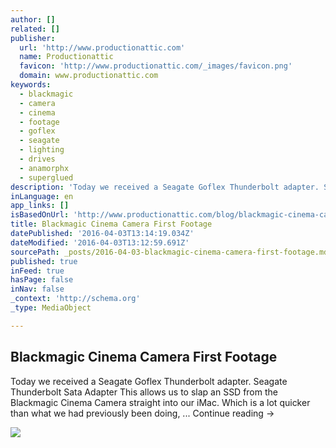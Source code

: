 ```yaml
---
author: []
related: []
publisher:
  url: 'http://www.productionattic.com'
  name: Productionattic
  favicon: 'http://www.productionattic.com/_images/favicon.png'
  domain: www.productionattic.com
keywords:
  - blackmagic
  - camera
  - cinema
  - footage
  - goflex
  - seagate
  - lighting
  - drives
  - anamorphx
  - superglued
description: 'Today we received a Seagate Goflex Thunderbolt adapter. Seagate Thunderbolt Sata Adapter This allows us to slap an SSD from the Blackmagic Cinema Camera straight into our iMac. Which is a lot quicker than what we had previously been doing, ... Continue reading →'
inLanguage: en
app_links: []
isBasedOnUrl: 'http://www.productionattic.com/blog/blackmagic-cinema-camera-first-footage'
title: Blackmagic Cinema Camera First Footage
datePublished: '2016-04-03T13:14:19.034Z'
dateModified: '2016-04-03T13:12:59.691Z'
sourcePath: _posts/2016-04-03-blackmagic-cinema-camera-first-footage.md
published: true
inFeed: true
hasPage: false
inNav: false
_context: 'http://schema.org'
_type: MediaObject

---
```

<article style=""><h1>Blackmagic Cinema Camera First Footage</h1><p>Today we received a Seagate Goflex Thunderbolt adapter. Seagate Thunderbolt Sata Adapter This allows us to slap an SSD from the Blackmagic Cinema Camera straight into our iMac. Which is a lot quicker than what we had previously been doing, ... Continue reading →</p><img src="http://www.productionattic.com/blog/wp-content/uploads/2013/08/f6b00f048fe511e2a97a22000a9f18aa_6.jpg" /></article>